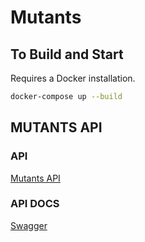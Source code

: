 # Mutants


## To Build and Start
Requires a Docker installation. 


```bash
docker-compose up --build
```

## MUTANTS API

### API 

[Mutants API](http://ec2-34-219-94-142.us-west-2.compute.amazonaws.com/)

### API DOCS
[Swagger](http://ec2-34-219-94-142.us-west-2.compute.amazonaws.com//swagger)
